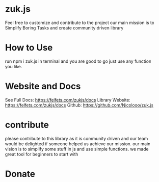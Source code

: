 # zuk.js

Feel free to customize and contribute to the project our main mission is to Simplify Boring Tasks and create community driven library

# How to Use

run npm i zuk.js in terminal and you are good to go just use any function you like.

# Website and Docs

See Full Docs: https://felfets.com/zukjs/docs
Library Website: https://felfets.com/zukjs/docs
Github: https://github.com/Nicolooo/zuk.js

# contribute

please contribute to this library as it is community driven and our team would be delighted if someone helped us achieve our mission. our main vision is to simplify some stuff in js and use simple functions. we made great tool for beginners to start with

# Donate
